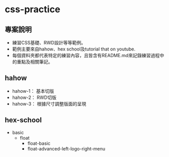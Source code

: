 # css-practice

## 專案說明
- 練習CSS基礎、RWD設計等等範例。
- 範例主要來自hahow、hex school及tutorial that on youtube.
- 每個資料夾都代表特定的練習內容，且皆含有README.md來記錄練習過程中的重點及相關筆記。

## hahow
- hahow-1： 基本切版
- hahow-2： RWD切版
- hahow-3： 根據尺寸調整版面的呈現

## hex-school
- basic
    - float
        - float-basic
        - float-advanced-left-logo-right-menu